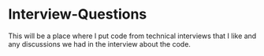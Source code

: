 # Interview-Questions
This will be a place where I put code from technical interviews that I like and any discussions we had in the interview about the code.

